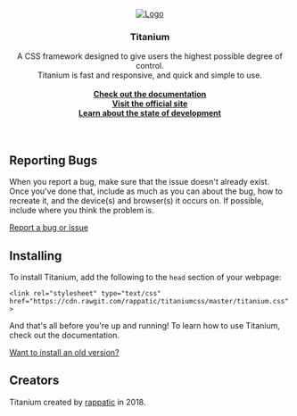 <p align="center">
  <a href="#">
    <img src="https://preview.ibb.co/gfch2p/logo.png" alt="Logo">
  </a>

  <h3 align="center">Titanium</h3>
  <p align="center">
    A CSS framework designed to give users the highest possible degree of control.<br>Titanium is fast and responsive, and quick and simple to use.
  <br>
  <br>
    <a href="https://rappatic.github.io/titanium/documentation.html#/"><strong>Check out the documentation</strong></a><br>
    <a href="https://rappatic.github.io/titanium/"><strong>Visit the official site</strong></a><br>
    <a href="https://github.com/rappatic/titaniumcss/projects/2"><strong>Learn about the state of development</strong></a><br>
    <br>
  <br>
</p>
</p>

## Reporting Bugs

When you report a bug, make sure that the issue doesn't already exist. Once you've done that, include as much as you can about the bug, how to recreate it, and the device(s) and browser(s) it occurs on. If possible, include where you think the problem is.

[Report a bug or issue](https://github.com/rappatic/titaniumcss/issues)

## Installing

To install Titanium, add the following to the `head` section of your webpage:

`<link rel="stylesheet" type="text/css" href="https://cdn.rawgit.com/rappatic/titaniumcss/master/titanium.css">`

And that's all before you're up and running! To learn how to use Titanium, check out the documentation.

<a href="https://rappatic.github.io/titanium/documentation.html#/?id=get-an-older-version-of-titanium">Want to install an old version?</a>

## Creators

Titanium created by <a href="https://rappatic.com" target="_blank">rappatic</a> in 2018.

